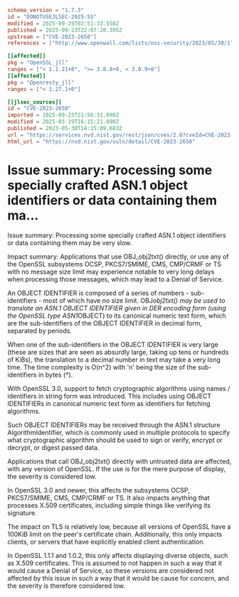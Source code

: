 ```toml
schema_version = "1.7.3"
id = "DONOTUSEJLSEC-2025-55"
modified = 2025-09-29T02:51:33.558Z
published = 2025-09-23T22:07:20.395Z
upstream = ["CVE-2023-2650"]
references = ["http://www.openwall.com/lists/oss-security/2023/05/30/1", "https://git.openssl.org/gitweb/?p=openssl.git;a=commitdiff;h=423a2bc737a908ad0c77bda470b2b59dc879936b", "https://git.openssl.org/gitweb/?p=openssl.git;a=commitdiff;h=853c5e56ee0b8650c73140816bb8b91d6163422c", "https://git.openssl.org/gitweb/?p=openssl.git;a=commitdiff;h=9e209944b35cf82368071f160a744b6178f9b098", "https://git.openssl.org/gitweb/?p=openssl.git;a=commitdiff;h=db779b0e10b047f2585615e0b8f2acdf21f8544a", "https://lists.debian.org/debian-lts-announce/2023/06/msg00011.html", "https://psirt.global.sonicwall.com/vuln-detail/SNWLID-2023-0009", "https://security.gentoo.org/glsa/202402-08", "https://security.netapp.com/advisory/ntap-20230703-0001/", "https://security.netapp.com/advisory/ntap-20231027-0009/", "https://www.debian.org/security/2023/dsa-5417", "https://www.openssl.org/news/secadv/20230530.txt", "http://www.openwall.com/lists/oss-security/2023/05/30/1", "https://git.openssl.org/gitweb/?p=openssl.git;a=commitdiff;h=423a2bc737a908ad0c77bda470b2b59dc879936b", "https://git.openssl.org/gitweb/?p=openssl.git;a=commitdiff;h=853c5e56ee0b8650c73140816bb8b91d6163422c", "https://git.openssl.org/gitweb/?p=openssl.git;a=commitdiff;h=9e209944b35cf82368071f160a744b6178f9b098", "https://git.openssl.org/gitweb/?p=openssl.git;a=commitdiff;h=db779b0e10b047f2585615e0b8f2acdf21f8544a", "https://lists.debian.org/debian-lts-announce/2023/06/msg00011.html", "https://psirt.global.sonicwall.com/vuln-detail/SNWLID-2023-0009", "https://security.gentoo.org/glsa/202402-08", "https://security.netapp.com/advisory/ntap-20230703-0001/", "https://security.netapp.com/advisory/ntap-20231027-0009/", "https://www.debian.org/security/2023/dsa-5417", "https://www.openssl.org/news/secadv/20230530.txt"]

[[affected]]
pkg = "OpenSSL_jll"
ranges = ["< 1.1.21+0", ">= 3.0.8+0, < 3.0.9+0"]
[[affected]]
pkg = "Openresty_jll"
ranges = ["< 1.27.1+0"]

[[jlsec_sources]]
id = "CVE-2023-2650"
imported = 2025-09-23T21:56:31.098Z
modified = 2025-03-19T16:15:21.890Z
published = 2023-05-30T14:15:09.683Z
url = "https://services.nvd.nist.gov/rest/json/cves/2.0?cveId=CVE-2023-2650"
html_url = "https://nvd.nist.gov/vuln/detail/CVE-2023-2650"
```

# Issue summary: Processing some specially crafted ASN.1 object identifiers or data containing them ma...

Issue summary: Processing some specially crafted ASN.1 object identifiers or data containing them may be very slow.

Impact summary: Applications that use OBJ_obj2txt() directly, or use any of the OpenSSL subsystems OCSP, PKCS7/SMIME, CMS, CMP/CRMF or TS with no message size limit may experience notable to very long delays when processing those messages, which may lead to a Denial of Service.

An OBJECT IDENTIFIER is composed of a series of numbers - sub-identifiers - most of which have no size limit.  OBJ*obj2txt() may be used to translate an ASN.1 OBJECT IDENTIFIER given in DER encoding form (using the OpenSSL type ASN1*OBJECT) to its canonical numeric text form, which are the sub-identifiers of the OBJECT IDENTIFIER in decimal form, separated by periods.

When one of the sub-identifiers in the OBJECT IDENTIFIER is very large (these are sizes that are seen as absurdly large, taking up tens or hundreds of KiBs), the translation to a decimal number in text may take a very long time.  The time complexity is O(n^2) with 'n' being the size of the sub-identifiers in bytes (*).

With OpenSSL 3.0, support to fetch cryptographic algorithms using names / identifiers in string form was introduced.  This includes using OBJECT IDENTIFIERs in canonical numeric text form as identifiers for fetching algorithms.

Such OBJECT IDENTIFIERs may be received through the ASN.1 structure AlgorithmIdentifier, which is commonly used in multiple protocols to specify what cryptographic algorithm should be used to sign or verify, encrypt or decrypt, or digest passed data.

Applications that call OBJ_obj2txt() directly with untrusted data are affected, with any version of OpenSSL.  If the use is for the mere purpose of display, the severity is considered low.

In OpenSSL 3.0 and newer, this affects the subsystems OCSP, PKCS7/SMIME, CMS, CMP/CRMF or TS.  It also impacts anything that processes X.509 certificates, including simple things like verifying its signature.

The impact on TLS is relatively low, because all versions of OpenSSL have a 100KiB limit on the peer's certificate chain.  Additionally, this only impacts clients, or servers that have explicitly enabled client authentication.

In OpenSSL 1.1.1 and 1.0.2, this only affects displaying diverse objects, such as X.509 certificates.  This is assumed to not happen in such a way that it would cause a Denial of Service, so these versions are considered not affected by this issue in such a way that it would be cause for concern, and the severity is therefore considered low.

